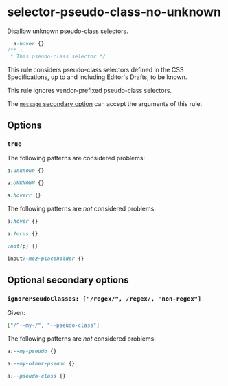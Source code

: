 # selector-pseudo-class-no-unknown

Disallow unknown pseudo-class selectors.

<!-- prettier-ignore -->
```css
  a:hover {}
/** ↑
 * This pseudo-class selector */
```

This rule considers pseudo-class selectors defined in the CSS Specifications, up to and including Editor's Drafts, to be known.

This rule ignores vendor-prefixed pseudo-class selectors.

The [`message` secondary option](https://github.com/stylelint/stylelint/tree/15.10.1/docsuser-guideconfigure.md#message) can accept the arguments of this rule.

## Options

### `true`

The following patterns are considered problems:

<!-- prettier-ignore -->
```css
a:unknown {}
```

<!-- prettier-ignore -->
```css
a:UNKNOWN {}
```

<!-- prettier-ignore -->
```css
a:hoverr {}
```

The following patterns are _not_ considered problems:

<!-- prettier-ignore -->
```css
a:hover {}
```

<!-- prettier-ignore -->
```css
a:focus {}
```

<!-- prettier-ignore -->
```css
:not(p) {}
```

<!-- prettier-ignore -->
```css
input:-moz-placeholder {}
```

## Optional secondary options

### `ignorePseudoClasses: ["/regex/", /regex/, "non-regex"]`

Given:

```json
["/^--my-/", "--pseudo-class"]
```

The following patterns are _not_ considered problems:

<!-- prettier-ignore -->
```css
a:--my-pseudo {}
```

<!-- prettier-ignore -->
```css
a:--my-other-pseudo {}
```

<!-- prettier-ignore -->
```css
a:--pseudo-class {}
```
